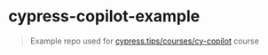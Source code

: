 # cypress-copilot-example
> Example repo used for [cypress.tips/courses/cy-copilot](https://cypress.tips/courses/cy-copilot) course

